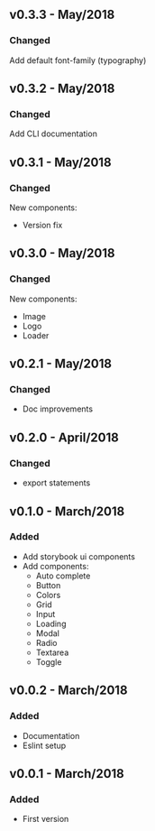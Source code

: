 ## v0.3.3 - May/2018
### Changed
Add default font-family (typography)

## v0.3.2 - May/2018
### Changed
Add CLI documentation

## v0.3.1 - May/2018
### Changed
New components:
- Version fix

## v0.3.0 - May/2018
### Changed
New components:
- Image
- Logo
- Loader

## v0.2.1 - May/2018
### Changed
- Doc improvements

## v0.2.0 - April/2018
### Changed
- export statements

## v0.1.0 - March/2018
### Added
- Add storybook ui components
- Add components:
  - Auto complete
  - Button
  - Colors
  - Grid
  - Input
  - Loading
  - Modal
  - Radio
  - Textarea
  - Toggle

## v0.0.2 - March/2018
### Added
- Documentation
- Eslint setup

## v0.0.1 - March/2018
### Added
- First version
